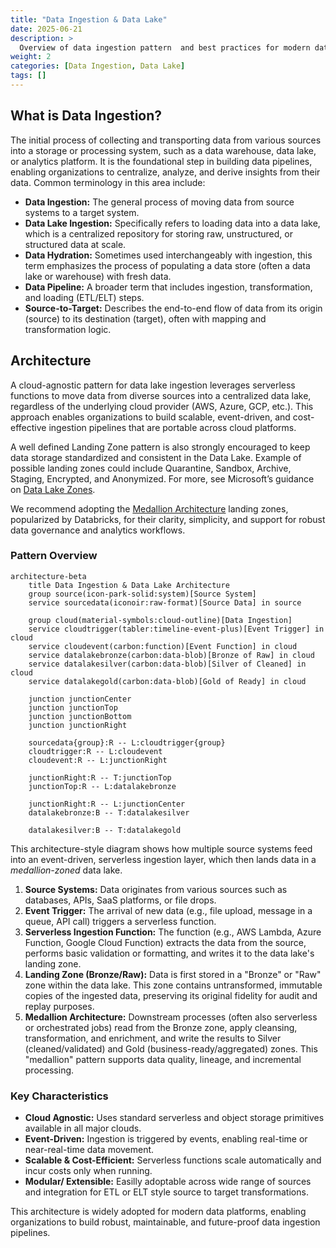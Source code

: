 ```yaml
---
title: "Data Ingestion & Data Lake"
date: 2025-06-21
description: >
  Overview of data ingestion pattern  and best practices for modern data platforms.
weight: 2
categories: [Data Ingestion, Data Lake]
tags: []
---
```


## What is Data Ingestion?

The initial process of collecting and transporting data from various sources into a storage or processing system, such as a data warehouse, data lake, or analytics platform. It is the foundational step in building data pipelines, enabling organizations to centralize, analyze, and derive insights from their data. Common terminology in this area include:

- **Data Ingestion:** The general process of moving data from source systems to a target system.
- **Data Lake Ingestion:** Specifically refers to loading data into a data lake, which is a centralized repository for storing raw, unstructured, or structured data at scale.
- **Data Hydration:** Sometimes used interchangeably with ingestion, this term emphasizes the process of populating a data store (often a data lake or warehouse) with fresh data.
- **Data Pipeline:** A broader term that includes ingestion, transformation, and loading (ETL/ELT) steps.
- **Source-to-Target:** Describes the end-to-end flow of data from its origin (source) to its destination (target), often with mapping and transformation logic.

## Architecture

A cloud-agnostic pattern for data lake ingestion leverages serverless functions to move data from diverse sources into a centralized data lake, regardless of the underlying cloud provider (AWS, Azure, GCP, etc.). This approach enables organizations to build scalable, event-driven, and cost-effective ingestion pipelines that are portable across cloud platforms.

A well defined Landing Zone pattern is also strongly encouraged to keep data storage standardized and consistent in the Data Lake. Example of possible landing zones could include Quarantine, Sandbox, Archive, Staging, Encrypted, and Anonymized. For more, see Microsoft’s guidance on [Data Lake Zones](https://learn.microsoft.com/en-us/azure/architecture/example-scenario/data/data-lake). 

We recommend adopting the [Medallion Architecture](https://www.databricks.com/glossary/medallion-architecture) landing zones, popularized by Databricks, for their clarity, simplicity, and support for robust data governance and analytics workflows.

### Pattern Overview

```mermaid
architecture-beta
    title Data Ingestion & Data Lake Architecture
    group source(icon-park-solid:system)[Source System]
    service sourcedata(iconoir:raw-format)[Source Data] in source

    group cloud(material-symbols:cloud-outline)[Data Ingestion]
    service cloudtrigger(tabler:timeline-event-plus)[Event Trigger] in cloud
    service cloudevent(carbon:function)[Event Function] in cloud
    service datalakebronze(carbon:data-blob)[Bronze of Raw] in cloud
    service datalakesilver(carbon:data-blob)[Silver of Cleaned] in cloud
    service datalakegold(carbon:data-blob)[Gold of Ready] in cloud

    junction junctionCenter
    junction junctionTop
    junction junctionBottom
    junction junctionRight
    
    sourcedata{group}:R -- L:cloudtrigger{group}
    cloudtrigger:R -- L:cloudevent
    cloudevent:R -- L:junctionRight
    
    junctionRight:R -- T:junctionTop
    junctionTop:R -- L:datalakebronze

    junctionRight:R -- L:junctionCenter
    datalakebronze:B -- T:datalakesilver

    datalakesilver:B -- T:datalakegold

```

This architecture-style diagram shows how multiple source systems feed into an event-driven, serverless ingestion layer, which then lands data in a *medallion-zoned* data lake.

1. **Source Systems:** Data originates from various sources such as databases, APIs, SaaS platforms, or file drops.
2. **Event Trigger:** The arrival of new data (e.g., file upload, message in a queue, API call) triggers a serverless function.
3. **Serverless Ingestion Function:** The function (e.g., AWS Lambda, Azure Function, Google Cloud Function) extracts the data from the source, performs basic validation or formatting, and writes it to the data lake's landing zone.
4. **Landing Zone (Bronze/Raw):** Data is first stored in a "Bronze" or "Raw" zone within the data lake. This zone contains untransformed, immutable copies of the ingested data, preserving its original fidelity for audit and replay purposes.
5. **Medallion Architecture:** Downstream processes (often also serverless or orchestrated jobs) read from the Bronze zone, apply cleansing, transformation, and enrichment, and write the results to Silver (cleaned/validated) and Gold (business-ready/aggregated) zones. This "medallion" pattern supports data quality, lineage, and incremental processing.

### Key Characteristics

- **Cloud Agnostic:** Uses standard serverless and object storage primitives available in all major clouds.
- **Event-Driven:** Ingestion is triggered by events, enabling real-time or near-real-time data movement.
- **Scalable & Cost-Efficient:** Serverless functions scale automatically and incur costs only when running.
- **Modular/ Extensible:** Easilly adoptable across wide range of sources and integration for ETL or ELT style source to target transformations.

This architecture is widely adopted for modern data platforms, enabling organizations to build robust, maintainable, and future-proof data ingestion pipelines.



